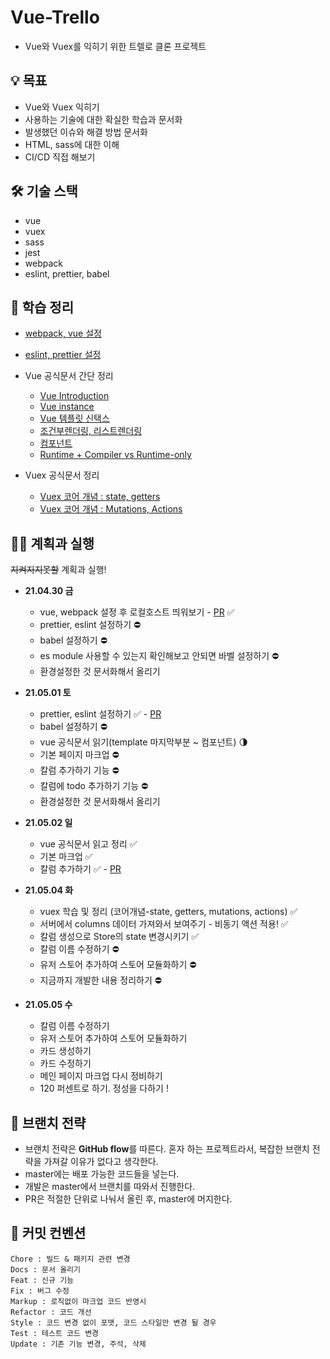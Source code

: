 # Vue-Trello

- Vue와 Vuex를 익히기 위한 트렐로 클론 프로젝트


## 💡 목표 
- Vue와 Vuex 익히기
- 사용하는 기술에 대한 확실한 학습과 문서화
- 발생했던 이슈와 해결 방법 문서화
- HTML, sass에 대한 이해 
- CI/CD 직접 해보기

## 🛠 기술 스택
- vue
- vuex
- sass
- jest
- webpack
- eslint, prettier, babel

## 📗 학습 정리
- [webpack, vue 설정](https://github.com/yejineee/vue-trello/blob/master/docs/webpack.md)
- [eslint, prettier 설정](https://github.com/yejineee/vue-trello/blob/master/docs/eslint-prettier.md)

- Vue 공식문서 간단 정리
  - [Vue Introduction](https://hackmd.io/cXf2Y39zQ-Kv8sqnYBi_zw)
  - [Vue instance](https://hackmd.io/6N65rm0KTTGk_y_1QhfCeA)
  - [Vue 템플릿 신택스](https://hackmd.io/a1iRCJuuT0-pDC52yjVP2w)
  - [조건부렌더링, 리스트렌더링](https://hackmd.io/1XnTtI1_ShG5G0xnOx0eBg)
  - [컴포넌트](https://hackmd.io/EfHf4_1jQdq09gp2lOkQ-w)
  - [Runtime + Compiler vs Runtime-only](https://hackmd.io/5hF0zrqLSVS9lIYH_Za2Mw)

- Vuex 공식문서 정리
  - [Vuex 코어 개념 : state, getters](https://hackmd.io/BSRVLv-_RlulY-azXSRr2A)
  - [Vuex 코어 개념 : Mutations, Actions](https://hackmd.io/mHGTeQOhSeiQMqpyvRSf0w)

## 🏃‍♀️ 계획과 실행 
~~지켜지지못할~~ 계획과 실행!
- **21.04.30 금** 
  - vue, webpack 설정 후 로컬호스트 띄워보기 - [PR](https://github.com/yejineee/vue-trello/pull/5) ✅ 
  - prettier, eslint 설정하기 ⛔️
  - babel 설정하기 ⛔️
  - es module 사용할 수 있는지 확인해보고 안되면 바벨 설정하기 ⛔️
  - 환경설정한 것 문서화해서 올리기

- **21.05.01 토** 
  - prettier, eslint 설정하기 ✅ - [PR](https://github.com/yejineee/vue-trello/pull/6)
  - babel 설정하기 ⛔️
  - vue 공식문서 읽기(template 마지막부분 ~ 컴포넌트) 🌗
  - 기본 페이지 마크업 ⛔️
  - 칼럼 추가하기 기능  ⛔️
  - 칼럼에 todo 추가하기 기능 ⛔️
  - 환경설정한 것 문서화해서 올리기

- **21.05.02 일**
  - vue 공식문서 읽고 정리 ✅ 
  - 기본 마크업 ✅ 
  - 칼럼 추가하기 ✅ - [PR](https://github.com/yejineee/vue-trello/pull/9)
  
- **21.05.04 화**
  - vuex 학습 및 정리 (코어개념-state, getters, mutations, actions) ✅ 
  - 서버에서 columns 데이터 가져와서 보여주기 - 비동기 액션 적용! ✅ 
  - 칼럼 생성으로 Store의 state 변경시키기 ✅ 
  - 칼럼 이름 수정하기 ⛔️
  - 유저 스토어 추가하여 스토어 모듈화하기 ⛔️
  - 지금까지 개발한 내용 정리하기 ⛔️

- **21.05.05 수**
  - 칼럼 이름 수정하기 
  - 유저 스토어 추가하여 스토어 모듈화하기 
  - 카드 생성하기
  - 카드 수정하기 
  - 메인 페이지 마크업 다시 정비하기
  - 120 퍼센트로 하기. 정성을 다하기 !
## 🌳 브랜치 전략 
- 브랜치 전략은 **GitHub flow**를 따른다.
  혼자 하는 프로젝트라서, 복잡한 브랜치 전략을 가져갈 이유가 없다고 생각한다.
- master에는 배포 가능한 코드들을 넣는다.
- 개발은 master에서 브랜치를 따와서 진행한다.
- PR은 적절한 단위로 나눠서 올린 후, master에 머지한다.

## 🔖 커밋 컨벤션
```
Chore : 빌드 & 패키지 관련 변경
Docs : 문서 올리기
Feat : 신규 기능
Fix : 버그 수정
Markup : 로직없이 마크업 코드 반영시
Refactor : 코드 개선
Style : 코드 변경 없이 포맷, 코드 스타일만 변경 될 경우
Test : 테스트 코드 변경
Update : 기존 기능 변경, 주석, 삭제
```
